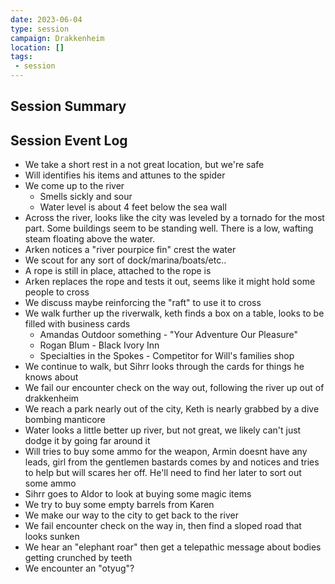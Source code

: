 ```yaml
---
date: 2023-06-04
type: session
campaign: Drakkenheim
location: []
tags:
 - session
---
```


## Session Summary

## Session Event Log

- We take a short rest in a not great location, but we're safe
- Will identifies his items and attunes to the spider
- We come up to the river
	- Smells sickly and sour
	- Water level is about 4 feet below the sea wall
- Across the river, looks like the city was leveled by a tornado for the most part. Some buildings seem to be standing well. There is a low, wafting steam floating above the water.
- Arken notices a "river pourpice fin" crest the water
- We scout for any sort of dock/marina/boats/etc..
- A rope is still in place, attached to the rope is 
- Arken replaces the rope and tests it out, seems like it might hold some people to cross
- We discuss maybe reinforcing the "raft" to use it to cross
- We walk further up the riverwalk, keth finds a box on a table, looks to be filled with business cards
	- Amandas Outdoor something - "Your Adventure Our Pleasure"
	- Rogan Blum - Black Ivory Inn
	- Specialties in the Spokes - Competitor for Will's families shop
- We continue to walk, but Sihrr looks through the cards for things he knows about
- We fail our encounter check on the way out, following the river up out of drakkenheim
- We reach a park nearly out of the city, Keth is nearly grabbed by a dive bombing manticore
- Water looks a little better up river, but not great, we likely can't just dodge it by going far around it
- Will tries to buy some ammo for the weapon, Armin doesnt have any leads, girl from the gentlemen bastards comes by and notices and tries to help but will scares her off. He'll need to find her later to sort out some ammo
- Sihrr goes to Aldor to look at buying some magic items
- We try to buy some empty barrels from Karen
- We make our way to the city to get back to the river
- We fail encounter check on the way in, then find a sloped road that looks sunken
- We hear an "elephant roar" then get a telepathic message about bodies getting crunched by teeth
- We encounter an "otyug"?